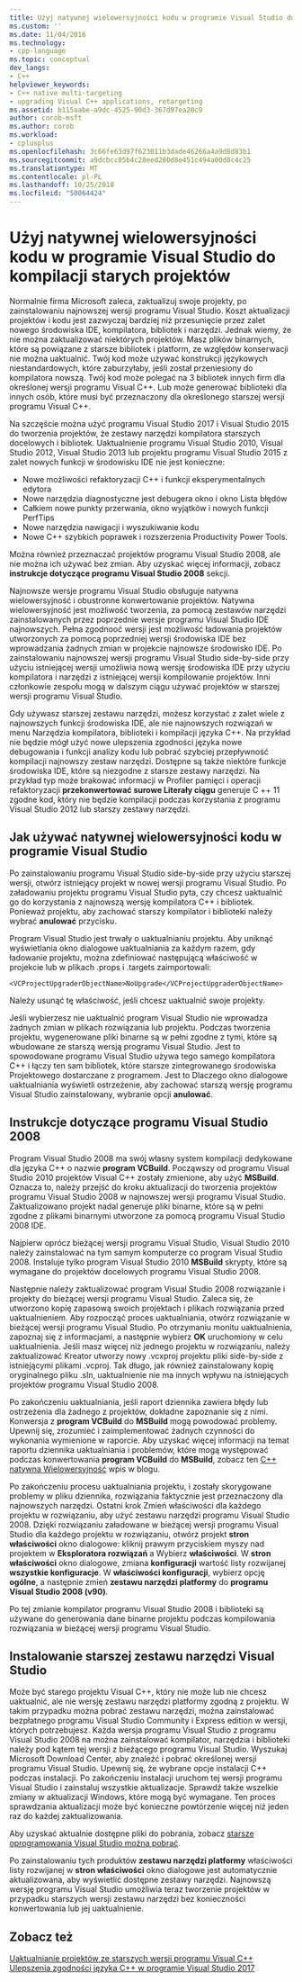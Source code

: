 ```yaml
---
title: Użyj natywnej wielowersyjności kodu w programie Visual Studio do kompilacji starych projektów | Dokumentacja firmy Microsoft
ms.custom: ''
ms.date: 11/04/2016
ms.technology:
- cpp-language
ms.topic: conceptual
dev_langs:
- C++
helpviewer_keywords:
- C++ native multi-targeting
- upgrading Visual C++ applications, retargeting
ms.assetid: b115aabe-a9dc-4525-90d3-367d97ea20c9
author: corob-msft
ms.author: corob
ms.workload:
- cplusplus
ms.openlocfilehash: 3c66fe63d97f623011b3dade46266a4a9d8d83b1
ms.sourcegitcommit: a9dcbcc85b4c28eed280d8e451c494a00d8c4c25
ms.translationtype: MT
ms.contentlocale: pl-PL
ms.lasthandoff: 10/25/2018
ms.locfileid: "50064424"
---
```

# <a name="use-native-multi-targeting-in-visual-studio-to-build-old-projects"></a>Użyj natywnej wielowersyjności kodu w programie Visual Studio do kompilacji starych projektów

Normalnie firma Microsoft zaleca, zaktualizuj swoje projekty, po zainstalowaniu najnowszej wersji programu Visual Studio. Koszt aktualizacji projektów i kodu jest zazwyczaj bardziej niż przesunięcie przez zalet nowego środowiska IDE, kompilatora, bibliotek i narzędzi. Jednak wiemy, że nie można zaktualizować niektórych projektów. Masz plików binarnych, które są powiązane z starsze bibliotek i platform, ze względów konserwacji nie można uaktualnić. Twój kod może używać konstrukcji językowych niestandardowych, które zaburzyłaby, jeśli został przeniesiony do kompilatora nowszą. Twój kod może polegać na 3 bibliotek innych firm dla określonej wersji programu Visual C++. Lub może generować biblioteki dla innych osób, które musi być przeznaczony dla określonego starszej wersji programu Visual C++.

Na szczęście można użyć programu Visual Studio 2017 i Visual Studio 2015 do tworzenia projektów, że zestawy narzędzi kompilatora starszych docelowych i bibliotek. Uaktualnienie programu Visual Studio 2010, Visual Studio 2012, Visual Studio 2013 lub projektu programu Visual Studio 2015 z zalet nowych funkcji w środowisku IDE nie jest konieczne:

  - Nowe możliwości refaktoryzacji C++ i funkcji eksperymentalnych edytora
  - Nowe narzędzia diagnostyczne jest debugera okno i okno Lista błędów
  - Całkiem nowe punkty przerwania, okno wyjątków i nowych funkcji PerfTips
  - Nowe narzędzia nawigacji i wyszukiwanie kodu
  - Nowe C++ szybkich poprawek i rozszerzenia Productivity Power Tools.

Można również przeznaczać projektów programu Visual Studio 2008, ale nie można ich używać bez zmian. Aby uzyskać więcej informacji, zobacz **instrukcje dotyczące programu Visual Studio 2008** sekcji.

Najnowsze wersje programu Visual Studio obsługuje natywna wielowersyjność i obustronne konwertowanie projektów. Natywna wielowersyjność jest możliwość tworzenia, za pomocą zestawów narzędzi zainstalowanych przez poprzednie wersje programu Visual Studio IDE najnowszych. Pełna zgodnooć wersji jest możliwość ładowania projektów utworzonych za pomocą poprzedniej wersji środowiska IDE bez wprowadzania żadnych zmian w projekcie najnowsze środowisko IDE. Po zainstalowaniu najnowszej wersji programu Visual Studio side-by-side przy użyciu istniejącej wersji umożliwia nową wersję środowiska IDE przy użyciu kompilatora i narzędzi z istniejącej wersji kompilowanie projektów. Inni członkowie zespołu mogą w dalszym ciągu używać projektów w starszej wersji programu Visual Studio.

Gdy używasz starszej zestawu narzędzi, możesz korzystać z zalet wiele z najnowszych funkcji środowiska IDE, ale nie najnowszych rozwiązań w menu Narzędzia kompilatora, biblioteki i kompilacji języka C++. Na przykład nie będzie mógł użyć nowe ulepszenia zgodności języka nowe debugowania i funkcji analizy kodu lub pobrać szybciej przepływność kompilacji najnowszy zestaw narzędzi. Dostępne są także niektóre funkcje środowiska IDE, które są niezgodne z starsze zestawy narzędzi. Na przykład typ może brakować informacji w Profiler pamięci i operacji refaktoryzacji **przekonwertować surowe Literały ciągu** generuje C ++ 11 zgodne kod, który nie będzie kompilacji podczas korzystania z programu Visual Studio 2012 lub starszy zestawy narzędzi.

## <a name="how-to-use-native-multi-targeting-in-visual-studio"></a>Jak używać natywnej wielowersyjności kodu w programie Visual Studio

Po zainstalowaniu programu Visual Studio side-by-side przy użyciu starszej wersji, otwórz istniejący projekt w nowej wersji programu Visual Studio. Po załadowaniu projektu programu Visual Studio pyta, czy chcesz uaktualnić go do korzystania z najnowszą wersję kompilatora C++ i bibliotek. Ponieważ projektu, aby zachować starszy kompilator i biblioteki należy wybrać **anulować** przycisku.

Program Visual Studio jest trwały o uaktualnianiu projektu. Aby uniknąć wyświetlania okno dialogowe uaktualniania za każdym razem, gdy ładowanie projektu, można zdefiniować następującą właściwość w projekcie lub w plikach .props i .targets zaimportowali:

`<VCProjectUpgraderObjectName>NoUpgrade</VCProjectUpgraderObjectName>`

Należy usunąć tę właściwość, jeśli chcesz uaktualnić swoje projekty.

Jeśli wybierzesz nie uaktualnić program Visual Studio nie wprowadza żadnych zmian w plikach rozwiązania lub projektu. Podczas tworzenia projektu, wygenerowane pliki binarne są w pełni zgodne z tymi, które są wbudowane ze starszą wersją programu Visual Studio. Jest to spowodowane programu Visual Studio używa tego samego kompilatora C++ i łączy ten sam bibliotek, które starsze zintegrowanego środowiska Projektowego dostarczane z programem. Jest to Dlaczego okno dialogowe uaktualniania wyświetli ostrzeżenie, aby zachować starszą wersję programu Visual Studio zainstalowany, wybranie opcji **anulować**.

## <a name="instructions-for-visual-studio-2008"></a>Instrukcje dotyczące programu Visual Studio 2008

Program Visual Studio 2008 ma swój własny system kompilacji dedykowane dla języka C++ o nazwie **program VCBuild**. Począwszy od programu Visual Studio 2010 projektów Visual C++ zostały zmienione, aby użyć **MSBuild**. Oznacza to, należy przejść do kroku aktualizacji do tworzenia projektów programu Visual Studio 2008 w najnowszej wersji programu Visual Studio. Zaktualizowano projekt nadal generuje pliki binarne, które są w pełni zgodne z plikami binarnymi utworzone za pomocą programu Visual Studio 2008 IDE.

Najpierw oprócz bieżącej wersji programu Visual Studio, Visual Studio 2010 należy zainstalować na tym samym komputerze co program Visual Studio 2008. Instaluje tylko program Visual Studio 2010 **MSBuild** skrypty, które są wymagane do projektów docelowych programu Visual Studio 2008.

Następnie należy zaktualizować program Visual Studio 2008 rozwiązanie i projekty do bieżącej wersji programu Visual Studio. Zaleca się, że utworzono kopię zapasową swoich projektach i plikach rozwiązania przed uaktualnieniem. Aby rozpocząć proces uaktualniania, otwórz rozwiązanie w bieżącej wersji programu Visual Studio. Po otrzymaniu monitu uaktualnienia, zapoznaj się z informacjami, a następnie wybierz **OK** uruchomiony w celu uaktualnienia. Jeśli masz więcej niż jednego projektu w rozwiązaniu, należy zaktualizować Kreator utworzy nowy .vcxproj projektu pliki side-by-side z istniejącymi plikami .vcproj. Tak długo, jak również zainstalowany kopię oryginalnego pliku .sln, uaktualnienie nie ma innych wpływu na istniejących projektów programu Visual Studio 2008.

Po zakończeniu uaktualniania, jeśli raport dziennika zawiera błędy lub ostrzeżenia dla żadnego z projektów, dokładne zapoznanie się z nimi. Konwersja z **program VCBuild** do **MSBuild** mogą powodować problemy. Upewnij się, zrozumieć i zaimplementować żadnych czynności do wykonania wymienione w raporcie. Aby uzyskać więcej informacji na temat raportu dziennika uaktualniania i problemów, które mogą występować podczas konwertowania **program VCBuild** do **MSBuild**, zobacz ten [C++ natywna Wielowersyjność](https://blogs.msdn.microsoft.com/vcblog/2009/12/08/c-native-multi-targeting/) wpis w blogu.

Po zakończeniu procesu uaktualniania projektu, i zostały skorygowane problemy w pliku dziennika, rozwiązania faktycznie jest przeznaczony dla najnowszych narzędzi. Ostatni krok Zmień właściwości dla każdego projektu w rozwiązaniu, aby użyć zestawu narzędzi programu Visual Studio 2008. Dzięki rozwiązaniu załadowane w bieżącej wersji programu Visual Studio dla każdego projektu w rozwiązaniu, otwórz projekt **stron właściwości** okno dialogowe: kliknij prawym przyciskiem myszy nad projektem w **Eksploratora rozwiązań** a Wybierz **właściwości**. W **stron właściwości** okno dialogowe, zmiana **konfiguracji** wartość listy rozwijanej **wszystkie konfiguracje**. W **właściwości konfiguracji**, wybierz opcję **ogólne**, a następnie zmień **zestawu narzędzi platformy** do **programu Visual Studio 2008 (v90)**.

Po tej zmianie kompilator programu Visual Studio 2008 i biblioteki są używane do generowania dane binarne projektu podczas kompilowania rozwiązania w bieżącej wersji programu Visual Studio.

## <a name="install-an-older-visual-studio-toolset"></a>Instalowanie starszej zestawu narzędzi Visual Studio

Może być starego projektu Visual C++, który nie może lub nie chcesz uaktualnić, ale nie wersję zestawu narzędzi platformy zgodną z projektu. W takim przypadku można pobrać zestawu narzędzi, można zainstalować bezpłatnego programu Visual Studio Community i Express edition w wersji, których potrzebujesz. Każda wersja programu Visual Studio z programu Visual Studio 2008 na można zainstalować kompilator, narzędzia i biblioteki należy pod kątem tej wersji z bieżącego programu Visual Studio. Wyszukaj Microsoft Download Center, aby znaleźć i pobrać określonej wersji programu Visual Studio. Upewnij się, że wybrane opcje instalacji C++ podczas instalacji. Po zakończeniu instalacji uruchom tej wersji programu Visual Studio i zainstaluj wszystkie aktualizacje. Sprawdź także wszelkie zmiany w aktualizacji Windows, które mogą być wymagane. Ten proces sprawdzania aktualizacji może być konieczne powtórzenie więcej niż jeden raz do każdej zaktualizowania.

Aby uzyskać aktualnie dostępne pliki do pobrania, zobacz [starsze oprogramowania Visual Studio można pobrać](https://visualstudio.microsoft.com/vs/older-downloads/).

Po zainstalowaniu tych produktów **zestawu narzędzi platformy** właściwości listy rozwijanej w **stron właściwości** okno dialogowe jest automatycznie aktualizowana, aby wyświetlić dostępne zestawy narzędzi. Najnowszą wersję programu Visual Studio umożliwia teraz tworzenie projektów w przypadku starszych wersji zestawu narzędzi bez konieczności konwertowania lub jej uaktualnienie.

## <a name="see-also"></a>Zobacz też

[Uaktualnianie projektów ze starszych wersji programu Visual C++](upgrading-projects-from-earlier-versions-of-visual-cpp.md)<br/>
[Ulepszenia zgodności języka C++ w programie Visual Studio 2017](../cpp-conformance-improvements-2017.md)